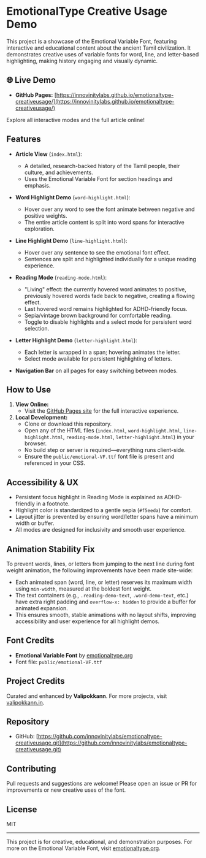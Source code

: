 # EmotionalType Creative Usage Demo

This project is a showcase of the Emotional Variable Font, featuring interactive and educational content about the ancient Tamil civilization. It demonstrates creative uses of variable fonts for word, line, and letter-based highlighting, making history engaging and visually dynamic.

## 🌐 Live Demo

- **GitHub Pages:** [https://innovinitylabs.github.io/emotionaltype-creativeusage/](https://innovinitylabs.github.io/emotionaltype-creativeusage/)

Explore all interactive modes and the full article online!

## Features

- **Article View** (`index.html`):
  - A detailed, research-backed history of the Tamil people, their culture, and achievements.
  - Uses the Emotional Variable Font for section headings and emphasis.

- **Word Highlight Demo** (`word-highlight.html`):
  - Hover over any word to see the font animate between negative and positive weights.
  - The entire article content is split into word spans for interactive exploration.

- **Line Highlight Demo** (`line-highlight.html`):
  - Hover over any sentence to see the emotional font effect.
  - Sentences are split and highlighted individually for a unique reading experience.

- **Reading Mode** (`reading-mode.html`):
  - "Living" effect: the currently hovered word animates to positive, previously hovered words fade back to negative, creating a flowing effect.
  - Last hovered word remains highlighted for ADHD-friendly focus.
  - Sepia/vintage brown background for comfortable reading.
  - Toggle to disable highlights and a select mode for persistent word selection.

- **Letter Highlight Demo** (`letter-highlight.html`):
  - Each letter is wrapped in a span; hovering animates the letter.
  - Select mode available for persistent highlighting of letters.

- **Navigation Bar** on all pages for easy switching between modes.

## How to Use

1. **View Online:**
   - Visit the [GitHub Pages site](https://innovinitylabs.github.io/emotionaltype-creativeusage/) for the full interactive experience.
2. **Local Development:**
   - Clone or download this repository.
   - Open any of the HTML files (`index.html`, `word-highlight.html`, `line-highlight.html`, `reading-mode.html`, `letter-highlight.html`) in your browser.
   - No build step or server is required—everything runs client-side.
   - Ensure the `public/emotional-VF.ttf` font file is present and referenced in your CSS.

## Accessibility & UX

- Persistent focus highlight in Reading Mode is explained as ADHD-friendly in a footnote.
- Highlight color is standardized to a gentle sepia (`#f5eeda`) for comfort.
- Layout jitter is prevented by ensuring word/letter spans have a minimum width or buffer.
- All modes are designed for inclusivity and smooth user experience.

## Animation Stability Fix

To prevent words, lines, or letters from jumping to the next line during font weight animation, the following improvements have been made site-wide:

- Each animated span (word, line, or letter) reserves its maximum width using `min-width`, measured at the boldest font weight.
- The text containers (e.g., `.reading-demo-text`, `.word-demo-text`, etc.) have extra right padding and `overflow-x: hidden` to provide a buffer for animated expansion.
- This ensures smooth, stable animations with no layout shifts, improving accessibility and user experience for all highlight demos.

## Font Credits

- **Emotional Variable Font** by [emotionaltype.org](http://www.emotionaltype.org/)
- Font file: `public/emotional-VF.ttf`

## Project Credits

Curated and enhanced by **Valipokkann**. For more projects, visit [valipokkann.in](https://valipokkann.in).

## Repository

- GitHub: [https://github.com/innovinitylabs/emotionaltype-creativeusage.git](https://github.com/innovinitylabs/emotionaltype-creativeusage.git)

## Contributing

Pull requests and suggestions are welcome! Please open an issue or PR for improvements or new creative uses of the font.

## License

MIT

---

This project is for creative, educational, and demonstration purposes. For more on the Emotional Variable Font, visit [emotionaltype.org](http://www.emotionaltype.org/). 